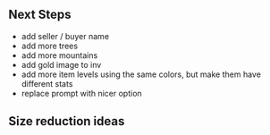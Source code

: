 ## Next Steps

- add seller / buyer name
- add more trees
- add more mountains
- add gold image to inv
- add more item levels using the same colors, but make them have different stats
- replace prompt with nicer option

## Size reduction ideas
